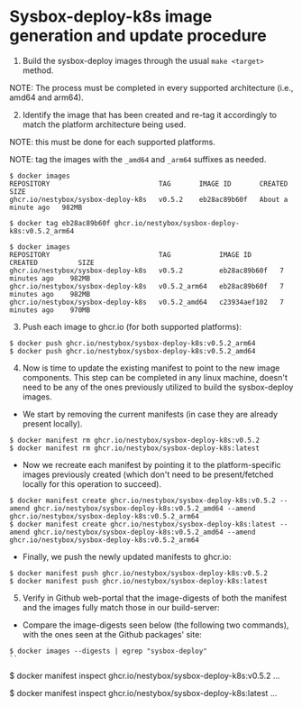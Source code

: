 Sysbox-deploy-k8s image generation and update procedure
=======================================================

1) Build the sysbox-deploy images through the usual `make <target>` method.

  NOTE: The process must be completed in every supported architecture (i.e.,
  amd64 and arm64).

2) Identify the image that has been created and re-tag it accordingly to match the
platform architecture being used.

  NOTE: this must be done for each supported platforms.

  NOTE: tag the images with the `_amd64` and `_arm64` suffixes as needed.

```
$ docker images
REPOSITORY                           TAG       IMAGE ID       CREATED              SIZE
ghcr.io/nestybox/sysbox-deploy-k8s   v0.5.2    eb28ac89b60f   About a minute ago   982MB

$ docker tag eb28ac89b60f ghcr.io/nestybox/sysbox-deploy-k8s:v0.5.2_arm64

$ docker images
REPOSITORY                           TAG            IMAGE ID       CREATED          SIZE
ghcr.io/nestybox/sysbox-deploy-k8s   v0.5.2         eb28ac89b60f   7 minutes ago    982MB
ghcr.io/nestybox/sysbox-deploy-k8s   v0.5.2_arm64   eb28ac89b60f   7 minutes ago    982MB
ghcr.io/nestybox/sysbox-deploy-k8s   v0.5.2_amd64   c23934aef102   7 minutes ago    970MB
```


3) Push each image to ghcr.io (for both supported platforms):

```
$ docker push ghcr.io/nestybox/sysbox-deploy-k8s:v0.5.2_arm64
$ docker push ghcr.io/nestybox/sysbox-deploy-k8s:v0.5.2_amd64
```

4) Now is time to update the existing manifest to point to the new image components. This
step can be completed in any linux machine, doesn't need to be any of the ones previously
utilized to build the sysbox-deploy images.

  * We start by removing the current manifests (in case they are already present locally).

```
$ docker manifest rm ghcr.io/nestybox/sysbox-deploy-k8s:v0.5.2
$ docker manifest rm ghcr.io/nestybox/sysbox-deploy-k8s:latest
```

  * Now we recreate each manifest by pointing it to the platform-specific images previously
  created (which don't need to be present/fetched locally for this operation to succeed).

```
$ docker manifest create ghcr.io/nestybox/sysbox-deploy-k8s:v0.5.2 --amend ghcr.io/nestybox/sysbox-deploy-k8s:v0.5.2_amd64 --amend ghcr.io/nestybox/sysbox-deploy-k8s:v0.5.2_arm64
$ docker manifest create ghcr.io/nestybox/sysbox-deploy-k8s:latest --amend ghcr.io/nestybox/sysbox-deploy-k8s:v0.5.2_amd64 --amend ghcr.io/nestybox/sysbox-deploy-k8s:v0.5.2_arm64
```

 * Finally, we push the newly updated manifests to ghcr.io:

```
$ docker manifest push ghcr.io/nestybox/sysbox-deploy-k8s:v0.5.2
$ docker manifest push ghcr.io/nestybox/sysbox-deploy-k8s:latest
```

5) Verify in Github web-portal that the image-digests of both the manifest and the images
fully match those in our build-server:

  * Compare the image-digests seen below (the following two commands), with the ones seen at
  the Github packages' site:

```
$ docker images --digests | egrep "sysbox-deploy"
``

```
$ docker manifest inspect ghcr.io/nestybox/sysbox-deploy-k8s:v0.5.2
...

$ docker manifest inspect ghcr.io/nestybox/sysbox-deploy-k8s:latest
...

````
